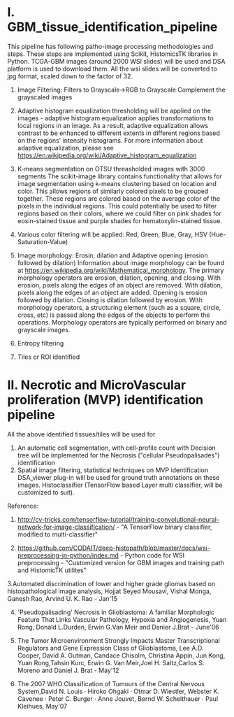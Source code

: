 # I. GBM_tissue_identification_pipeline
This pipeline has following patho-image processing methodologies and steps. These steps are implemented using Scikit, HistomicsTK libraries in Python. TCGA-GBM images (around 2000 WSI slides) will be used and DSA platform is used to download them. All the wsi slides will be converted to jpg format, scaled down to the factor of 32. 

1. Image Filtering:
   Filters to Grayscale->RGB to Grayscale
   Complement the grayscaled images
   
2. Adaptive histogram equalization thresholding will be applied on the images - adaptive histogram equalization applies transformations to local regions in an image. As a result, adaptive equalization allows contrast to be enhanced to different extents in different regions based on the regions' intensity histograms. For more information about adaptive equalization, please see https://en.wikipedia.org/wiki/Adaptive_histogram_equalization

3. K-means segmentation on OTSU threasholded images with 3000 segments 
The scikit-image library contains functionality that allows for image segmentation using k-means clustering based on location and color. This allows regions of similarly colored pixels to be grouped together. These regions are colored based on the average color of the pixels in the individual regions. This could potentially be used to filter regions based on their colors, where we could filter on pink shades for eosin-stained tissue and purple shades for hematoxylin-stained tissue.

4. Various color filtering will be applied: Red, Green, Blue, Gray, HSV (Hue-Saturation-Value)

5. Image morphology: Erosin, dilation and Adaptive opening (erosion followed by dilation)
Information about image morphology can be found at https://en.wikipedia.org/wiki/Mathematical_morphology. The primary morphology operators are erosion, dilation, opening, and closing. With erosion, pixels along the edges of an object are removed. With dilation, pixels along the edges of an object are added. Opening is erosion followed by dilation. Closing is dilation followed by erosion. With morphology operators, a structuring element (such as a square, circle, cross, etc) is passed along the edges of the objects to perform the operations. Morphology operators are typically performed on binary and grayscale images.

6. Entropy filtering

7. Tiles or ROI identified 


# II. Necrotic and MicroVascular proliferation (MVP) identification  pipeline

All the above identified tissues/tiles will be used for

1. An automatic cell segmentation, with cell-profile count with Decision tree will be implemented for the Necrosis ("cellular Pseudopalisades") identification
2. Spatial image filtering, statistical techniques on MVP identification  
DSA_viewer plug-in will be used for ground truth annotations on these images. Histoclassifier (TensorFlow based Layer multi classifier, will be customized to suit).

Reference:
1. http://cv-tricks.com/tensorflow-tutorial/training-convolutional-neural-network-for-image-classification/ - "A TensorFlow binary classifier, modified to multi-classifier"

2. https://github.com/CODAIT/deep-histopath/blob/master/docs/wsi-preprocessing-in-python/index.md - Python code for WSI preprocessing - "Customized version for GBM images and training path and HistomicTK utilites"

3.Automated discrimination of lower and higher grade gliomas based on histopathological image analysis, Hojjat Seyed Mousavi, Vishal Monga, Ganesh Rao, Arvind U. K. Rao - Jan'15

4. 'Pseudopalisading' Necrosis in Glioblastoma: A familiar Morphologic Feature That Links Vascular Pathology, Hypoxia and Angiogenesis, Yuan Rong, Donald L.Durden, Erwin G.Van Meir and Danier J.Brat - June'06

5. The Tumor Microenvironment Strongly Impacts Master Transcriptional Regulators and Gene Expression Class of Glioblastoma, Lee A.D. Cooper, David A. Gutman, Candace Chisolm, Christina Appin, Jun Kong, Yuan Rong,Tahsin Kurc, Erwin G. Van Meir,Joel H. Saltz,Carlos S. Moreno and Daniel J. Brat - May'12

6. The 2007 WHO Classification of Tumours of the Central Nervous System,David N. Louis · Hiroko Ohgaki · Otmar D. Wiestler, Webster K. Cavenee · Peter C. Burger · Anne Jouvet, Bernd W. Scheithauer · Paul Kleihues, May'07
